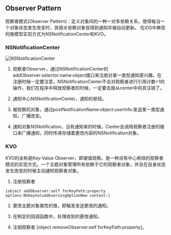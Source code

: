 ## Observer Pattern

观察者模式(Observer Pattern)：定义对象间的一种一对多依赖关系，使得每当一个对象状态发生改变时，其相关依赖对象皆得到通知并被自动更新。
在iOS中典型的推模型实现方式为NSNotificationCenter和KVO。

### NSNotificationCenter

![NSNotificationCenter](http://7xs5iw.com1.z0.glb.clouddn.com/1721232-dd65f5d099b64955.JPG)

1. 观察者Observer，通过NSNotificationCenter的addObserver:selector:name:object接口来注册对某一类型通知感兴趣。在注册时候一定要注意，NSNotificationCenter不会对观察者进行引用计数+1的操作，我们在程序中释放观察者的时候，一定要去报从center中将其注销了。

2. 通知中心NSNotificationCenter，通知的枢纽。

3. 被观察的对象，通过postNotificationName:object:userInfo:发送某一类型通知，广播改变。

4. 通知对象NSNotification，当有通知来的时候，Center会调用观察者注册的接口来广播通知，同时传递存储着更改内容的NSNotification对象。

### KVO
KVO的全称是Key-Value Observer，即键值观察。是一种没有中心枢纽的观察者模式的实现方式。一个主题对象管理所有依赖于它的观察者对象，并且在自身状态发生改变的时候主动通知观察者对象。
1. 注册观察者
```
[object addObserver:self forKeyPath:property options:NSKeyValueObservingOptionNew context:]
```

2. 更改主题对象属性的值，即触发发送更改的通知。

3. 在制定的回调函数中，处理收到的更改通知。

4. 注销观察者 [object removeObserver:self forKeyPath:property]。
